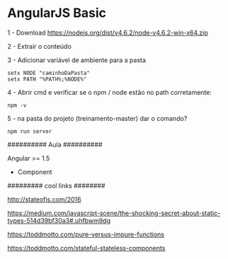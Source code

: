 # AngularJS Basic


1 - Download https://nodejs.org/dist/v4.6.2/node-v4.6.2-win-x64.zip

2 - Extrair o conteúdo

3 - Adicionar variável de ambiente para a pasta

    setx NODE "caminhoDaPasta"
    setx PATH "%PATH%;%NODE%"

4 - Abrir cmd e verificar se o npm / node estão no path corretamente:

    npm -v

5 - na pasta do projeto (treinamento-master) dar o comando?

    npm run server



########## Aula ##########

Angular >= 1.5

* Component

######### cool links ########

http://stateofjs.com/2016

https://medium.com/javascript-scene/the-shocking-secret-about-static-types-514d39bf30a3#.uhfbwm9dg

https://toddmotto.com/pure-versus-impure-functions

https://toddmotto.com/stateful-stateless-components
